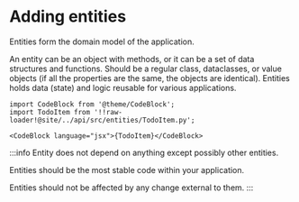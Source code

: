 # Adding entities

Entities form the domain model of the application.

An entity can be an object with methods, or it can be a set of data structures and functions. Should be a regular class, dataclasses, or value objects (if all the properties are the same, the objects are identical). Entities  holds data (state) and logic reusable for various applications. 

```mdx-code-block
import CodeBlock from '@theme/CodeBlock';
import TodoItem from '!!raw-loader!@site/../api/src/entities/TodoItem.py';

<CodeBlock language="jsx">{TodoItem}</CodeBlock>
```

:::info
Entity does not depend on anything except possibly other entities. 

Entities should be the most stable code within your application. 

Entities should not be affected by any change external to them.
:::